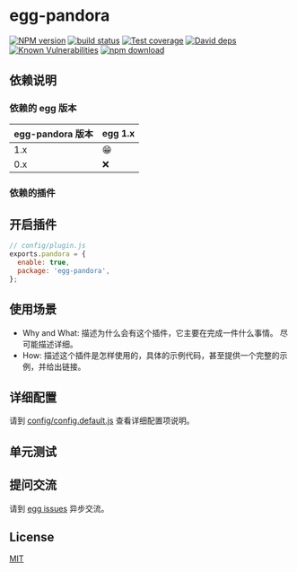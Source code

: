 # egg-pandora

[![NPM version][npm-image]][npm-url]
[![build status][travis-image]][travis-url]
[![Test coverage][codecov-image]][codecov-url]
[![David deps][david-image]][david-url]
[![Known Vulnerabilities][snyk-image]][snyk-url]
[![npm download][download-image]][download-url]

[npm-image]: https://img.shields.io/npm/v/egg-pandora.svg?style=flat-square
[npm-url]: https://npmjs.org/package/egg-pandora
[travis-image]: https://img.shields.io/travis/eggjs/egg-pandora.svg?style=flat-square
[travis-url]: https://travis-ci.org/eggjs/egg-pandora
[codecov-image]: https://img.shields.io/codecov/c/github/eggjs/egg-pandora.svg?style=flat-square
[codecov-url]: https://codecov.io/github/eggjs/egg-pandora?branch=master
[david-image]: https://img.shields.io/david/eggjs/egg-pandora.svg?style=flat-square
[david-url]: https://david-dm.org/eggjs/egg-pandora
[snyk-image]: https://snyk.io/test/npm/egg-pandora/badge.svg?style=flat-square
[snyk-url]: https://snyk.io/test/npm/egg-pandora
[download-image]: https://img.shields.io/npm/dm/egg-pandora.svg?style=flat-square
[download-url]: https://npmjs.org/package/egg-pandora

<!--
Description here.
-->

## 依赖说明

### 依赖的 egg 版本

egg-pandora 版本 | egg 1.x
--- | ---
1.x | 😁
0.x | ❌

### 依赖的插件
<!--

如果有依赖其它插件，请在这里特别说明。如

- security
- multipart

-->

## 开启插件

```js
// config/plugin.js
exports.pandora = {
  enable: true,
  package: 'egg-pandora',
};
```

## 使用场景

- Why and What: 描述为什么会有这个插件，它主要在完成一件什么事情。
尽可能描述详细。
- How: 描述这个插件是怎样使用的，具体的示例代码，甚至提供一个完整的示例，并给出链接。

## 详细配置

请到 [config/config.default.js](config/config.default.js) 查看详细配置项说明。

## 单元测试

<!-- 描述如何在单元测试中使用此插件，例如 schedule 如何触发。无则省略。-->

## 提问交流

请到 [egg issues](https://github.com/eggjs/egg/issues) 异步交流。

## License

[MIT](LICENSE)
